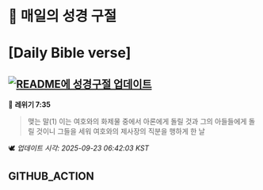 # 🙏 매일의 성경 구절
# [Daily Bible verse]
## [![README에 성경구절 업데이트](https://github.com/DONGSUKA/first_test/actions/workflows/update-readme-bible.yml/badge.svg)](https://github.com/DONGSUKA/first_test/actions/workflows/update-readme-bible.yml)
<!-- START_BIBLE_VERSE -->
📖 **레위기 7:35**
> 맺는 말(1) 이는 여호와의 화제물 중에서 아론에게 돌릴 것과 그의 아들들에게 돌릴 것이니 그들을 세워 여호와의 제사장의 직분을 행하게 한 날

🕊️ _업데이트 시각: 2025-09-23 06:42:03 KST_
  <!-- END_BIBLE_VERSE -->
## GITHUB_ACTION
